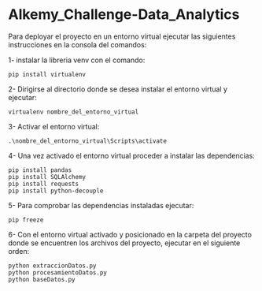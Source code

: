 # Alkemy_Challenge-Data_Analytics

Para deployar el proyecto en un entorno virtual ejecutar las siguientes instrucciones en la consola del comandos:

1- instalar la libreria venv con el comando:
```
pip install virtualenv
```

2- Dirigirse al directorio donde se desea instalar el entorno virtual y ejecutar:
```
virtualenv nombre_del_entorno_virtual
```

3- Activar el entorno virtual:
```
.\nombre_del_entorno_virtual\Scripts\activate
```

4- Una vez activado el entorno virtual proceder a instalar las dependencias:
```
pip install pandas
pip install SQLAlchemy
pip install requests
pip install python-decouple
```

5- Para comprobar las dependencias instaladas ejecutar:
```
pip freeze
```

6- Con el entorno virtual activado y posicionado en la carpeta del proyecto donde se encuentren los archivos del proyecto, ejecutar en el siguiente orden:
```
python extraccionDatos.py
python procesamientoDatos.py
python baseDatos.py
```
